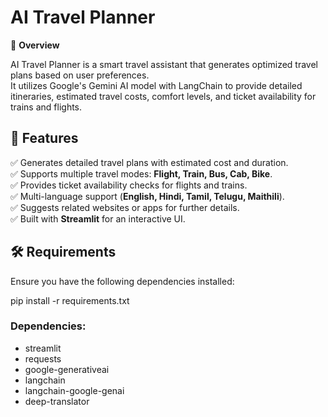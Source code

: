 # AI Travel Planner

🚀 **Overview**  

AI Travel Planner is a smart travel assistant that generates optimized travel plans based on user preferences.  
It utilizes Google's Gemini AI model with LangChain to provide detailed itineraries, estimated travel costs, comfort levels, and ticket availability for trains and flights.  

## 🌟 Features  

✅ Generates detailed travel plans with estimated cost and duration.  
✅ Supports multiple travel modes: **Flight, Train, Bus, Cab, Bike**.  
✅ Provides ticket availability checks for flights and trains.  
✅ Multi-language support (**English, Hindi, Tamil, Telugu, Maithili**).  
✅ Suggests related websites or apps for further details.  
✅ Built with **Streamlit** for an interactive UI.  

## 🛠️ Requirements  

Ensure you have the following dependencies installed:  

pip install -r requirements.txt
### Dependencies:
- streamlit
- requests
- google-generativeai
- langchain
- langchain-google-genai
- deep-translator

